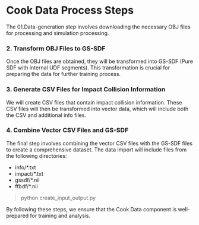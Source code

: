 # Cook Data Process Steps

The 01.Data-generation step involves downloading the necessary OBJ files for processing and simulation processing.

### 2. Transform OBJ Files to GS-SDF
Once the OBJ files are obtained, they will be transformed into GS-SDF (Pure SDF with internal UDF segments). This transformation is crucial for preparing the data for further training process.

### 3. Generate CSV Files for Impact Collision Information
We will create CSV files that contain impact collision information. These CSV files will then be transformed into vector data, which will include both the CSV and additional info files.


### 4. Combine Vector CSV Files and GS-SDF
The final step involves combining the vector CSV files with the GS-SDF files to create a comprehensive dataset. The data import will include files from the following directories:
- info/*.txt
- impact/*.txt
- gssdf/*.nii
- ffbdf/*.nii

> python create_input_output.py

By following these steps, we ensure that the Cook Data component is well-prepared for training and analysis.


